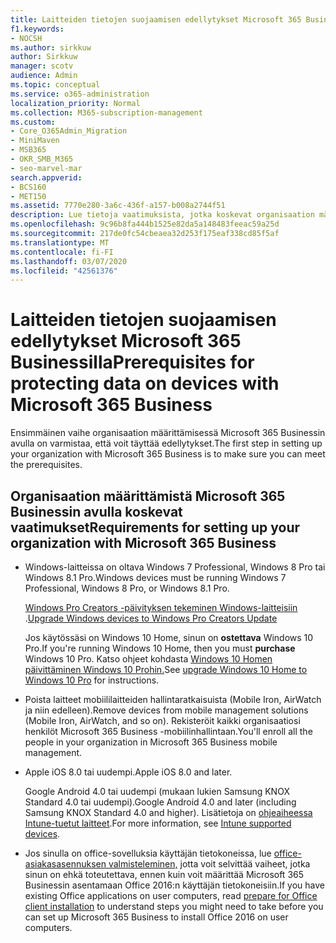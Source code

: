 ```yaml
---
title: Laitteiden tietojen suojaamisen edellytykset Microsoft 365 Businessilla
f1.keywords:
- NOCSH
ms.author: sirkkuw
author: Sirkkuw
manager: scotv
audience: Admin
ms.topic: conceptual
ms.service: o365-administration
localization_priority: Normal
ms.collection: M365-subscription-management
ms.custom:
- Core_O365Admin_Migration
- MiniMaven
- MSB365
- OKR_SMB_M365
- seo-marvel-mar
search.appverid:
- BCS160
- MET150
ms.assetid: 7770e280-3a6c-436f-a157-b008a2744f51
description: Lue tietoja vaatimuksista, jotka koskevat organisaation määrittämistä Microsoft 365 Businessin avulla ja työtietojen suojaamista käyttäjien laitteissa.
ms.openlocfilehash: 9c96b8fa444b1525e82da5a148483feeac59a25d
ms.sourcegitcommit: 217de0fc54cbeaea32d253f175eaf338cd85f5af
ms.translationtype: MT
ms.contentlocale: fi-FI
ms.lasthandoff: 03/07/2020
ms.locfileid: "42561376"
---
```

# <a name="prerequisites-for-protecting-data-on-devices-with-microsoft-365-business"></a><span data-ttu-id="bebd9-103">Laitteiden tietojen suojaamisen edellytykset Microsoft 365 Businessilla</span><span class="sxs-lookup"><span data-stu-id="bebd9-103">Prerequisites for protecting data on devices with Microsoft 365 Business</span></span>

<span data-ttu-id="bebd9-104">Ensimmäinen vaihe organisaation määrittämisessä Microsoft 365 Businessin avulla on varmistaa, että voit täyttää edellytykset.</span><span class="sxs-lookup"><span data-stu-id="bebd9-104">The first step in setting up your organization with Microsoft 365 Business is to make sure you can meet the prerequisites.</span></span>
  
## <a name="requirements-for-setting-up-your-organization-with-microsoft-365-business"></a><span data-ttu-id="bebd9-105">Organisaation määrittämistä Microsoft 365 Businessin avulla koskevat vaatimukset</span><span class="sxs-lookup"><span data-stu-id="bebd9-105">Requirements for setting up your organization with Microsoft 365 Business</span></span>

- <span data-ttu-id="bebd9-106">Windows-laitteissa on oltava Windows 7 Professional, Windows 8 Pro tai Windows 8.1 Pro.</span><span class="sxs-lookup"><span data-stu-id="bebd9-106">Windows devices must be running Windows 7 Professional, Windows 8 Pro, or Windows 8.1 Pro.</span></span>
    
    <span data-ttu-id="bebd9-107">[Windows Pro Creators -päivityksen tekeminen Windows-laitteisiin](upgrade-to-windows-pro-creators-update.md) .</span><span class="sxs-lookup"><span data-stu-id="bebd9-107">[Upgrade Windows devices to Windows Pro Creators Update](upgrade-to-windows-pro-creators-update.md)</span></span>
    
    <span data-ttu-id="bebd9-108">Jos käytössäsi on Windows 10 Home, sinun on **ostettava** Windows 10 Pro.</span><span class="sxs-lookup"><span data-stu-id="bebd9-108">If you're running Windows 10 Home, then you must **purchase** Windows  10 Pro.</span></span> <span data-ttu-id="bebd9-109">Katso ohjeet kohdasta [Windows 10 Homen päivittäminen Windows 10 Prohin.](https://support.office.com/article/0aee10c1-4d34-43ee-a325-579c6c2df90e?ui=en-US&rs=en-US&ad=US)</span><span class="sxs-lookup"><span data-stu-id="bebd9-109">See [upgrade Windows 10 Home to Windows 10 Pro](https://support.office.com/article/0aee10c1-4d34-43ee-a325-579c6c2df90e?ui=en-US&rs=en-US&ad=US) for instructions.</span></span> 
    
- <span data-ttu-id="bebd9-110">Poista laitteet mobiililaitteiden hallintaratkaisuista (Mobile Iron, AirWatch ja niin edelleen).</span><span class="sxs-lookup"><span data-stu-id="bebd9-110">Remove devices from mobile management solutions (Mobile Iron, AirWatch, and so on).</span></span> <span data-ttu-id="bebd9-111">Rekisteröit kaikki organisaatiosi henkilöt Microsoft 365 Business -mobiilinhallintaan.</span><span class="sxs-lookup"><span data-stu-id="bebd9-111">You'll enroll all the people in your organization in Microsoft 365 Business mobile management.</span></span>
    
- <span data-ttu-id="bebd9-112">Apple iOS 8.0 tai uudempi.</span><span class="sxs-lookup"><span data-stu-id="bebd9-112">Apple iOS 8.0 and later.</span></span>
    
    <span data-ttu-id="bebd9-113">Google Android 4.0 tai uudempi (mukaan lukien Samsung KNOX Standard 4.0 tai uudempi).</span><span class="sxs-lookup"><span data-stu-id="bebd9-113">Google Android 4.0 and later (including Samsung KNOX Standard 4.0 and higher).</span></span> <span data-ttu-id="bebd9-114">Lisätietoja on [ohjeaiheessa Intune-tuetut laitteet](https://go.microsoft.com/fwlink/p/?linkid=852307).</span><span class="sxs-lookup"><span data-stu-id="bebd9-114">For more information, see [Intune supported devices](https://go.microsoft.com/fwlink/p/?linkid=852307).</span></span>
    
- <span data-ttu-id="bebd9-115">Jos sinulla on office-sovelluksia käyttäjän tietokoneissa, lue [office-asiakasasennuksen valmisteleminen,](prepare-for-office-client-deployment.md) jotta voit selvittää vaiheet, jotka sinun on ehkä toteutettava, ennen kuin voit määrittää Microsoft 365 Businessin asentamaan Office 2016:n käyttäjän tietokoneisiin.</span><span class="sxs-lookup"><span data-stu-id="bebd9-115">If you have existing Office applications on user computers, read [prepare for Office client installation](prepare-for-office-client-deployment.md) to understand steps you might need to take before you can set up Microsoft 365 Business to install Office 2016 on user computers.</span></span> 
